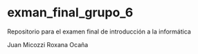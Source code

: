 # exman_final_grupo_6
Repositorio para el examen final de introducción a la informática

Juan Micozzi
Roxana Ocaña

